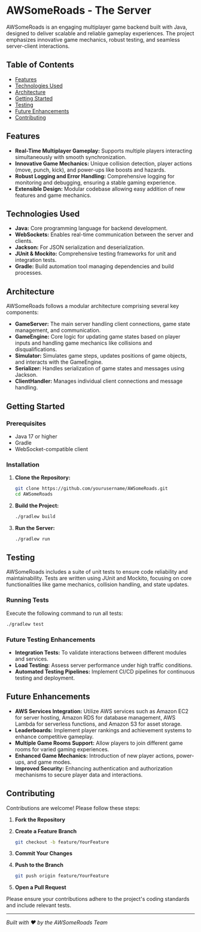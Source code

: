 # AWSomeRoads - The Server

AWSomeRoads is an engaging multiplayer game backend built with Java, designed to deliver scalable and reliable gameplay experiences. The project emphasizes innovative game mechanics, robust testing, and seamless server-client interactions.

## Table of Contents

- [Features](#features)
- [Technologies Used](#technologies-used)
- [Architecture](#architecture)
- [Getting Started](#getting-started)
- [Testing](#testing)
- [Future Enhancements](#future-enhancements)
- [Contributing](#contributing)

## Features

- **Real-Time Multiplayer Gameplay:** Supports multiple players interacting simultaneously with smooth synchronization.
- **Innovative Game Mechanics:** Unique collision detection, player actions (move, punch, kick), and power-ups like boosts and hazards.
- **Robust Logging and Error Handling:** Comprehensive logging for monitoring and debugging, ensuring a stable gaming experience.
- **Extensible Design:** Modular codebase allowing easy addition of new features and game mechanics.

## Technologies Used

- **Java:** Core programming language for backend development.
- **WebSockets:** Enables real-time communication between the server and clients.
- **Jackson:** For JSON serialization and deserialization.
- **JUnit & Mockito:** Comprehensive testing frameworks for unit and integration tests.
- **Gradle:** Build automation tool managing dependencies and build processes.

## Architecture

AWSomeRoads follows a modular architecture comprising several key components:

- **GameServer:** The main server handling client connections, game state management, and communication.
- **GameEngine:** Core logic for updating game states based on player inputs and handling game mechanics like collisions and disqualifications.
- **Simulator:** Simulates game steps, updates positions of game objects, and interacts with the GameEngine.
- **Serializer:** Handles serialization of game states and messages using Jackson.
- **ClientHandler:** Manages individual client connections and message handling.


## Getting Started

### Prerequisites

- Java 17 or higher
- Gradle
- WebSocket-compatible client

### Installation

1. **Clone the Repository:**

   ```sh
   git clone https://github.com/yourusername/AWSomeRoads.git
   cd AWSomeRoads
   ```

2. **Build the Project:**

   ```sh
   ./gradlew build
   ```

3. **Run the Server:**

   ```sh
   ./gradlew run
   ```

## Testing

AWSomeRoads includes a suite of unit tests to ensure code reliability and maintainability. Tests are written using JUnit and Mockito, focusing on core functionalities like game mechanics, collision handling, and state updates.

### Running Tests

Execute the following command to run all tests:

```sh
./gradlew test
```

### Future Testing Enhancements

- **Integration Tests:** To validate interactions between different modules and services.
- **Load Testing:** Assess server performance under high traffic conditions.
- **Automated Testing Pipelines:** Implement CI/CD pipelines for continuous testing and deployment.

## Future Enhancements

- **AWS Services Integration:** Utilize AWS services such as Amazon EC2 for server hosting, Amazon RDS for database management, AWS Lambda for serverless functions, and Amazon S3 for asset storage.
- **Leaderboards:** Implement player rankings and achievement systems to enhance competitive gameplay.
- **Multiple Game Rooms Support:** Allow players to join different game rooms for varied gaming experiences.
- **Enhanced Game Mechanics:** Introduction of new player actions, power-ups, and game modes.
- **Improved Security:** Enhancing authentication and authorization mechanisms to secure player data and interactions.

## Contributing

Contributions are welcome! Please follow these steps:

1. **Fork the Repository**
2. **Create a Feature Branch**

   ```sh
   git checkout -b feature/YourFeature
   ```

3. **Commit Your Changes**
4. **Push to the Branch**

   ```sh
   git push origin feature/YourFeature
   ```

5. **Open a Pull Request**

Please ensure your contributions adhere to the project's coding standards and include relevant tests.


---

*Built with ❤️ by the AWSomeRoads Team*